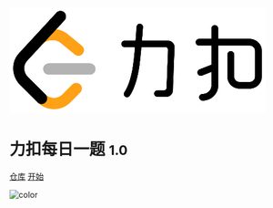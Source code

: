 ![logo](_media/leetcode-s.png)

# 力扣每日一题 <small>1.0</small>

[仓库](https://gitee.com/sifangcloud/LeetcodeEveryday)
[开始](#每日力扣)

<!-- 背景图片 -->

<!-- ![](_media/bg.jpg) -->

<!-- 背景色 -->

![color](#f0f0f0)